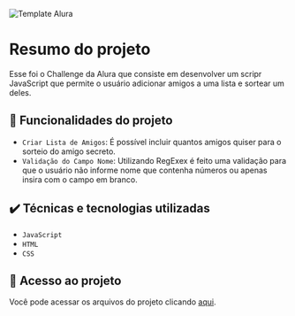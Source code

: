 ![Template Alura](https://github.com/gui-lirasilva/Edige-POO/blob/master/Template/Thumbnails%20GitHub.png?raw=true)


# Resumo do projeto
Esse foi o Challenge da Alura que consiste em desenvolver um scripr JavaScript que permite o usuário adicionar amigos a uma lista e sortear um deles.

## 🔨 Funcionalidades do projeto

- `Criar Lista de Amigos`: É possível incluir quantos amigos quiser para o sorteio do amigo secreto.
- `Validação do Campo Nome`: Utilizando RegExex é feito uma validação para que o usuário não informe nome que contenha números ou apenas insira com o campo em branco.
## ✔️ Técnicas e tecnologias utilizadas

- ``JavaScript``
- ``HTML``
- ``CSS``

## 📁 Acesso ao projeto
Você pode acessar os arquivos do projeto clicando [aqui](https://github.com/viniciogomes92/JS4/tree/main/challenge-amigo-secreto_pt).
